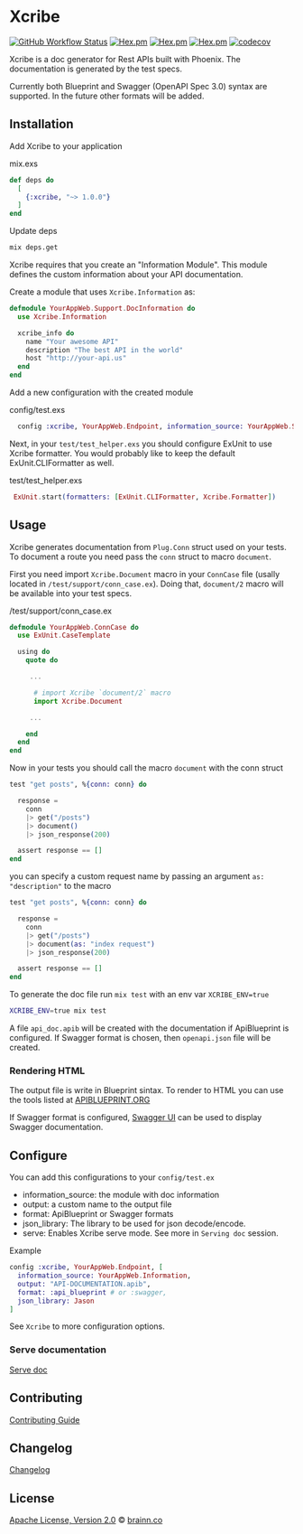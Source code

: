 # Xcribe

[![GitHub Workflow Status](https://img.shields.io/github/workflow/status/brainnco/xcribe/CI?style=flat-square)](https://github.com/brainnco/xcribe/actions?query=workflow%3ACI)
[![Hex.pm](https://img.shields.io/hexpm/v/xcribe?style=flat-square)](https://hex.pm/packages/xcribe)
[![Hex.pm](https://img.shields.io/hexpm/l/xcribe?style=flat-square)](https://hex.pm/packages/xcribe)
[![Hex.pm](https://img.shields.io/hexpm/dt/xcribe?style=flat-square)](https://hex.pm/packages/xcribe)
[![codecov](https://img.shields.io/codecov/c/github/brainnco/xcribe?style=flat-square)](https://codecov.io/gh/brainnco/xcribe)

Xcribe is a doc generator for Rest APIs built with Phoenix.
The documentation is generated by the test specs.

Currently both Blueprint and Swagger (OpenAPI Spec 3.0) syntax are supported. In the future other formats will
be added.

## Installation

Add Xcribe to your application

mix.exs

```elixir
def deps do
  [
    {:xcribe, "~> 1.0.0"}
  ]
end
```

Update deps

```sh
mix deps.get
```

Xcribe requires that you create an "Information Module". This module defines
the custom information about your API documentation.

Create a module that uses `Xcribe.Information` as:

```elixir
defmodule YourAppWeb.Support.DocInformation do
  use Xcribe.Information

  xcribe_info do
    name "Your awesome API"
    description "The best API in the world"
    host "http://your-api.us"
  end
end
```

Add a new configuration with the created module

config/test.exs

```elixir
  config :xcribe, YourAppWeb.Endpoint, information_source: YourAppWeb.Support.DocInformation
```

Next, in your `test/test_helper.exs` you should configure ExUnit to use Xcribe
formatter. You would probably like to keep the default ExUnit.CLIFormatter as
well.

test/test_helper.exs

```elixir
 ExUnit.start(formatters: [ExUnit.CLIFormatter, Xcribe.Formatter])
```

## Usage

Xcribe generates documentation from `Plug.Conn` struct used on your tests. To
document a route you need pass the `conn` struct to macro `document`.

First you need import `Xcribe.Document` macro in your `ConnCase` file (usally located in `/test/support/conn_case.ex`).
Doing that, `document/2` macro will be available into your test specs.

/test/support/conn_case.ex

```elixir
defmodule YourAppWeb.ConnCase do
  use ExUnit.CaseTemplate

  using do
    quote do

     ...

      # import Xcribe `document/2` macro
      import Xcribe.Document

     ...

    end
  end
end
```

Now in your tests you should call the macro `document` with the conn struct

```elixir
test "get posts", %{conn: conn} do

  response =
    conn
    |> get("/posts")
    |> document()
    |> json_response(200)

  assert response == []
end
```

you can specify a custom request name by passing an argument `as: "description"`
to the macro

```elixir
test "get posts", %{conn: conn} do

  response =
    conn
    |> get("/posts")
    |> document(as: "index request")
    |> json_response(200)

  assert response == []
end
```

To generate the doc file run `mix test` with an env var `XCRIBE_ENV=true`

```sh
XCRIBE_ENV=true mix test
```

A file `api_doc.apib` will be created with the documentation if ApiBlueprint is configured. If Swagger format is chosen, then `openapi.json` file will be created.

### Rendering HTML

The output file is write in Blueprint sintax. To render to HTML you can use the
tools listed at [APIBLUEPRINT.ORG](https://apiblueprint.org/tools.html#renderers)

If Swagger format is configured, [Swagger UI](https://swagger.io/tools/swagger-ui/download/) can be used to display Swagger documentation.

## Configure

You can add this configurations to your `config/test.ex`

- information_source: the module with doc information
- output: a custom name to the output file
- format: ApiBlueprint or Swagger formats
- json_library: The library to be used for json decode/encode.
- serve: Enables Xcribe serve mode. See more in `Serving doc` session.

Example

```elixir
config :xcribe, YourAppWeb.Endpoint, [
  information_source: YourAppWeb.Information,
  output: "API-DOCUMENTATION.apib",
  format: :api_blueprint # or :swagger,
  json_library: Jason
]
```

See `Xcribe` to more configuration options.

### Serve documentation

[Serve doc](documentation/serving_doc.md)

## Contributing

[Contributing Guide](CONTRIBUTING.md)

## Changelog

[Changelog](CHANGELOG.md)

## License

[Apache License, Version 2.0](LICENSE) © [brainn.co](https://github.com/brainnco)
